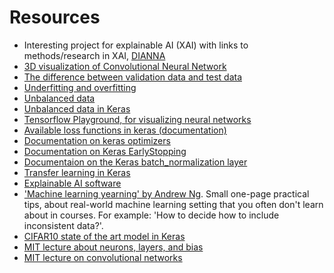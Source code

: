 # Resources
- Interesting project for explainable AI (XAI) with links to methods/research in XAI, [DIANNA](https://github.com/dianna-ai/dianna)
- [3D visualization of Convolutional Neural Network](https://web.archive.org/web/20220126212933/https://www.cs.ryerson.ca/~aharley/vis/conv/)
- [The difference between validation data and test data](https://machinelearningmastery.com/difference-test-validation-datasets/)
- [Underfitting and overfitting](https://machinelearningmastery.com/learning-curves-for-diagnosing-machine-learning-model-performance/)
- [Unbalanced data](https://towardsdatascience.com/handling-imbalanced-datasets-in-deep-learning-f48407a0e758)
- [Unbalanced data in Keras](https://www.tensorflow.org/tutorials/structured_data/imbalanced_data)
- [Tensorflow Playground, for visualizing neural networks](http://playground.tensorflow.org/#activation=tanh&batchSize=10&dataset=circle&regDataset=reg-plane&learningRate=0.03&regularizationRate=0&noise=0&networkShape=4,2&seed=0.45454&showTestData=false&discretize=false&percTrainData=50&x=true&y=true&xTimesY=false&xSquared=false&ySquared=false&cosX=false&sinX=false&cosY=false&sinY=false&collectStats=false&problem=classification&initZero=false&hideText=false)
- [Available loss functions in keras (documentation)](https://keras.io/api/losses/)
- [Documentation on keras optimizers](https://keras.io/api/optimizers/)
- [Documentation on Keras EarlyStopping](https://keras.io/api/callbacks/early_stopping/)
- [Documentaion on the Keras batch_normalization layer](https://keras.io/api/layers/normalization_layers/batch_normalization/)
- [Transfer learning in Keras](https://keras.io/guides/transfer_learning/)
- [Explainable AI software](https://github.com/dianna-ai/dianna)
- ['Machine learning yearning' by Andrew Ng](https://github.com/ajaymache/machine-learning-yearning). Small one-page practical tips, about real-world machine learning setting that you often don't learn about in courses. For example: 'How to decide how to include inconsistent data?'.
- [CIFAR10 state of the art model in Keras](https://github.com/Adeel-Intizar/CIFAR-10-State-of-the-art-Model)
- [MIT lecture about neurons, layers, and bias](https://www.youtube.com/watch?v=njKP3FqW3Sk&list=PLtBw6njQRU-rwp5__7C0oIVt26ZgjG9NI&index=13&ab_channel=AlexanderAmini)
- [MIT lecture on convolutional networks](https://www.youtube.com/watch?v=iaSUYvmCekI&ab_channel=AlexanderAmini)
